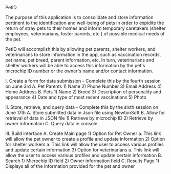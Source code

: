 PetID

The purpose of this application is to consolidate and store information pertinent to the identification and well-being of pets in order to expidite the return of stray pets to their homes and inform temporary caretakers (shelter employees, veterinarians, foster parents, etc.) of possible medical needs of the pet. 

PetID will accomplish this by allowing pet parents, shelter workers, and veterinarians to store information in the app, such as vaccination records, pet name, pet breed, parent information, etc. In turn, veterinarians and shelter workers will be able to access this information by the pet's microchip ID number or the owner's name and/or contact information. 

I.   Create a form for data submission - Complete this by the fourth session on June 3rd
     A. Pet Parents
        1) Name
        2) Phone Number
        3) Email Address
        4) Home Address
     B. Pets
        1) Name
        2) Breed
        3) Description of personality and appearance 
        4) Date and type of most recent vaccinations
        5) Photo

II.  Store, retrieve, and query data - Complete this by the sixth session on June 17th
     A. Store submitted data in Json file using NewtonSoft
     B. Allow for retrieval of data in JSON file 
        1) Retrieve by microchip ID 
        2) Retrieve by owner information
     C. Query data in console
  
III. Build interface
     A. Create Main page
        1) Option for Pet Owner
           a. This link will allow the pet owner to create a profile and update information 
        2) Option for shelter workers
           a. This link will allow the user to access various profiles and update certain information
        3) Option for veterinarians
           a. This link will allow the user to access various profiles and update certain information
     B. Search
        1) Microchip ID field
        2) Owner information field 
     C. Results Page
        1) Displays all of the information provided for the pet and owner
